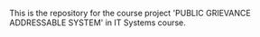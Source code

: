 This is the repository for the course project 'PUBLIC GRIEVANCE ADDRESSABLE SYSTEM' in IT Systems course. 
